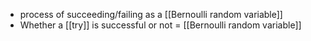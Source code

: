 - process of succeeding/failing as a [[Bernoulli random variable]]
- Whether a [[try]] is successful or not = [[Bernoulli random variable]]